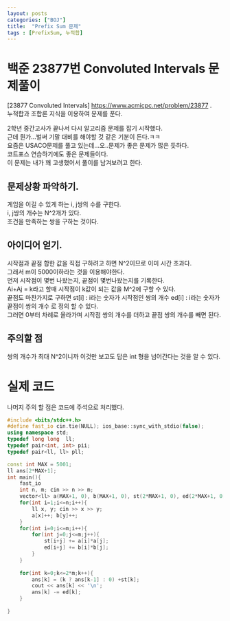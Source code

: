 ```yaml
---
layout: posts
categories: ["BOJ"]
title:  "Prefix Sum 문제"
tags : [PrefixSum, 누적합]
---
```


백준 23877번 Convoluted Intervals 문제풀이
====================================

[23877 Convoluted Intervals] <https://www.acmicpc.net/problem/23877>  .     
 누적합과 조합론 지식을 이용하여 문제를 푼다.                          

2학년 중간고사가 끝나서 다시 알고리즘 문제를 잡기 시작했다.          
근데 뭔가...벌써 기말 대비를 해야할 것 같은 기분이 든다.ㅋㅋ          
요즘은 USACO문제를 풀고 있는데...오..문제가 좋은 문제가 많은 듯하다.         
코트포스 연습하기에도 좋은 문제들이다.          
이 문제는 내가 꽤 고생했어서 풀이를 남겨보려고 한다.        

## 문제상황 파악하기.  
게임을 이길 수 있게 하는 i, j쌍의 수를 구한다.        
i, j쌍의 개수는 N^2개가 있다.       
조건을 만족하는 쌍을 구하는 것이다.        


## 아이디어 얻기.  
시작점과 끝점 합한 값을 직접 구하려고 하면 N^2이므로 이미 시간 초과다.       
그래서 m이 5000이하라는 것을 이용해야한다.        
먼저 시작점이 몇번 나왔는지, 끝점이 몇번나왔는지를 기록한다.      
Ai+Aj = k라고 할때 시작점이 k값이 되는 값을 M^2에 구할 수 있다.       
끝점도 마찬가지로 구하면
st[i] : i라는 숫자가 시작점인 쌍의 개수
ed[i] : i라는 숫자가 끝점이 쌍의 개수
로 정의 할 수 있다.         
그러면 0부터 차례로 올라가며 시작점 쌍의 개수를 더하고 끝점 쌍의 개수를 빼면 된다.

## 주의할 점
쌍의 개수가 최대 N^2이니까 이것만 보고도 답은 int 형을 넘어간다는 것을 알 수 있다.                 

# 실제 코드
나머지 주의 할 점은 코드에 주석으로 처리했다.     
```cpp
#include <bits/stdc++.h>
#define fast_io cin.tie(NULL); ios_base::sync_with_stdio(false);
using namespace std;
typedef long long  ll;
typedef pair<int, int> pii;
typedef pair<ll, ll> pll;

const int MAX = 5001;
ll ans[2*MAX+1];
int main(){
    fast_io
    int n, m; cin >> n >> m;
    vector<ll> a(MAX+1, 0), b(MAX+1, 0), st(2*MAX+1, 0), ed(2*MAX+1, 0);
    for(int i=1;i<=n;i++){
        ll x, y; cin >> x >> y;
        a[x]++; b[y]++;
    }
    for(int i=0;i<=m;i++){
        for(int j=0;j<=m;j++){
            st[i+j] += a[i]*a[j];
            ed[i+j] += b[i]*b[j];
        }
    }
    
    for(int k=0;k<=2*m;k++){
        ans[k] = (k ? ans[k-1] : 0) +st[k];
        cout << ans[k] << '\n';
        ans[k] -= ed[k];
    }
    
}

```
